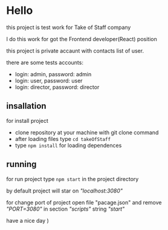 <h1>Hello</h1>
<p>
this project is test work for Take of Staff company

I do this work for got the Frontend developer(React) position

</p>
<p>
this project is private accaunt with contacts list of user.

there are some tests accounts:
</p>
<ul>
<li>login: admin, password: admin</li>
<li>login: user, password: user</li>
<li>login: director, password: director</li>
</ul>
<h2>
insallation
</h2>
<p>
for install project
</p>
<ul>
<li> 
clone repository at your machine with git clone command
</li>
<li>
after loading files type <code>cd takeOfStaff</code>
</li>
<li>
type <code>npm install</code> for loading dependences
</li>
</ul>

<h2>
running
</h2>
<p>
for run project 
type <code>npm start</code> in the project directory

by default project will star on <i>"localhost:3080"</i>

for change port of project open file "pacage.json" and remove <i>"PORT=3080"</i> in section <i>"scripts"</i> string <i>"start"</i>

</p>
<p>
have a nice day )
</p>
